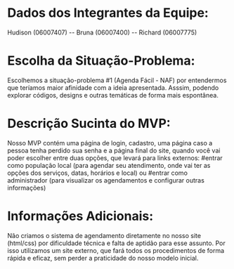 # Dados dos Integrantes da Equipe:
Hudison (06007407) -- Bruna  (06007400) -- Richard (06007775)

# Escolha da Situação-Problema:
Escolhemos a situação-problema #1 (Agenda Fácil - NAF) por entendermos que teríamos maior afinidade com a ideia apresentada. 
Asssim, podendo explorar códigos, designs e outras temáticas de forma mais espontânea.

# Descrição Sucinta do MVP:
Nosso MVP contém uma página de login, cadastro, uma página caso a pessoa tenha perdido sua senha e a página final do site, quando você vai poder escolher entre duas opções, que levará para links externos:
#entrar como população local (para agendar seu atendimento, onde vai ter as opções dos serviços, datas, horários e local)  ou #entrar como administrador (para visualizar os agendamentos e configurar outras informações)

# Informações Adicionais:
Não criamos o sistema de agendamento diretamente no nosso site (html/css) por dificuldade técnica e falta de aptidão para esse assunto. 
Por isso utilizamos um site externo, que fará todos os procedimentos de forma rápida e eficaz, sem perder a praticidade do nosso modelo inicial.
